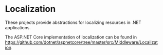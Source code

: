 Localization
============

These projects provide abstractions for localizing resources in .NET applications.

The ASP.NET Core implementation of localization can be found in https://github.com/dotnet/aspnetcore/tree/master/src/Middleware/Localization.
